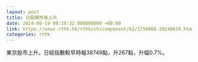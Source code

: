```yaml
---
layout: post
title: 日股開市後上升
date: 2024-06-19 08:19:32.000000000 +08:00
link: https://news.rthk.hk/rthk/ch/component/k2/1758060-20240619.htm
categories: rthk
---
```


東京股市上升。日經指數較早時報38749點，升267點，升幅0.7%。
